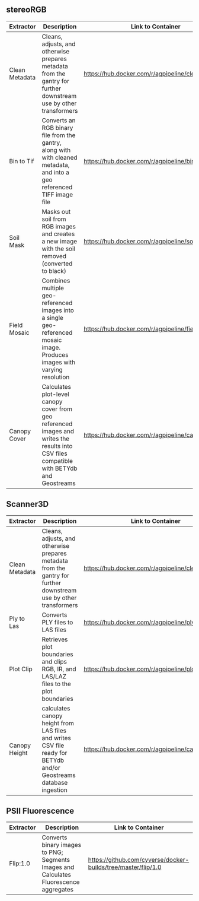 stereoRGB
---------

| Extractor | Description | Link to Container |
| --------- | ----------- | ----------------- |
| Clean Metadata | Cleans, adjusts, and otherwise prepares metadata from the gantry for further downstream use by other transformers | https://hub.docker.com/r/agpipeline/cleanmetadata  |
| Bin to Tif | Converts an RGB binary file from the gantry, along with with cleaned metadata, and into a geo referenced TIFF image file | https://hub.docker.com/r/agpipeline/bin2tif  |
| Soil Mask | Masks out soil from RGB images and creates a new image with the soil removed (converted to black) | https://hub.docker.com/r/agpipeline/soilmask  |
| Field Mosaic | Combines multiple geo-referenced images into a single geo-referenced mosaic image. Produces images with varying resolution | https://hub.docker.com/r/agpipeline/fieldmosaic  |
| Canopy Cover | Calculates plot-level canopy cover from geo referenced images and writes the results into CSV files compatible with BETYdb and Geostreams | https://hub.docker.com/r/agpipeline/canopycover  |

Scanner3D
---------

| Extractor | Description | Link to Container |
| --------- | ----------- | ----------------- |
| Clean Metadata | Cleans, adjusts, and otherwise prepares metadata from the gantry for further downstream use by other transformers | https://hub.docker.com/r/agpipeline/cleanmetadata  |
| Ply to Las | Converts PLY files to LAS files | https://hub.docker.com/r/agpipeline/ply2las |
| Plot Clip | Retrieves plot boundaries and clips RGB, IR, and LAS/LAZ files to the plot boundaries | https://hub.docker.com/r/agpipeline/plotclip |
| Canopy Height | calculates canopy height from LAS files and writes CSV file ready for BETYdb and/or Geostreams database ingestion | https://hub.docker.com/r/agpipeline/canopy_height |

PSII Fluorescence
-----------------

| Extractor | Description | Link to Container |
| --------- | ----------- | ----------------- |
| Flip:1.0 | Converts binary images to PNG; Segments Images and Calculates Fluorescence aggregates | https://github.com/cyverse/docker-builds/tree/master/flip/1.0 |
